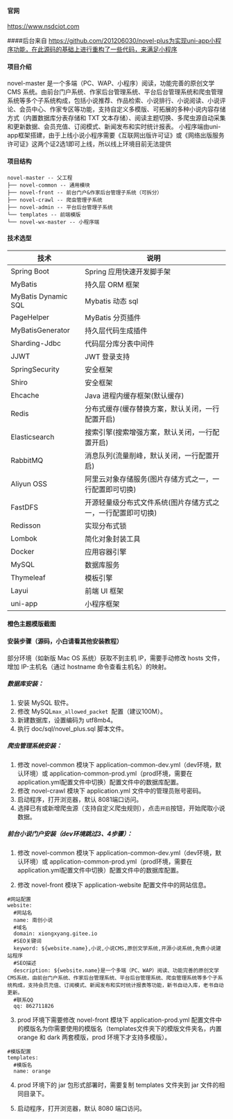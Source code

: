 
#### 官网

https://www.nsdciot.com

####后台来自
https://github.com/201206030/novel-plus为实现uni-app小程序功能，在此源码的基础上进行重构了一些代码，来满足小程序


#### 项目介绍 

novel-master 是一个多端（PC、WAP、小程序）阅读，功能完善的原创文学 CMS 系统。由前台门户系统、作家后台管理系统、平台后台管理系统和爬虫管理系统等多个子系统构成，包括小说推荐、作品检索、小说排行、小说阅读、小说评论、会员中心、作家专区等功能，支持自定义多模版、可拓展的多种小说内容存储方式（内置数据库分表存储和 TXT 文本存储）、阅读主题切换、多爬虫源自动采集和更新数据、会员充值、订阅模式、新闻发布和实时统计报表。
小程序端由uni-app框架搭建，由于上线小说小程序需要《互联网出版许可证》或《网络出版服务许可证》这两个证2选1即可上线，所以线上环境目前无法提供
#### 项目结构

```
novel-master -- 父工程
├── novel-common -- 通用模块
├── novel-front -- 前台门户&作家后台管理子系统（可拆分）
├── novel-crawl -- 爬虫管理子系统
├── novel-admin -- 平台后台管理子系统
└── templates -- 前端模版
└── novel-wx-master -- 小程序端
```

#### 技术选型

| 技术                  | 说明                                                         
|---------------------| ---------------------------
| Spring Boot         | Spring 应用快速开发脚手架     
| MyBatis             | 持久层 ORM 框架 
| MyBatis Dynamic SQL | Mybatis 动态 sql
| PageHelper          | MyBatis 分页插件
| MyBatisGenerator    | 持久层代码生成插件
| Sharding-Jdbc       | 代码层分库分表中间件
| JJWT                | JWT 登录支持  
| SpringSecurity      | 安全框架                           
| Shiro               | 安全框架  
| Ehcache             | Java 进程内缓存框架(默认缓存)  
| Redis               | 分布式缓存(缓存替换方案，默认关闭，一行配置开启)                               
| Elasticsearch       | 搜索引擎(搜索增强方案，默认关闭，一行配置开启)                      
| RabbitMQ            | 消息队列(流量削峰，默认关闭，一行配置开启)  
| Aliyun OSS          | 阿里云对象存储服务(图片存储方式之一，一行配置即可切换) 
| FastDFS             | 开源轻量级分布式文件系统(图片存储方式之一，一行配置即可切换)                      
| Redisson            | 实现分布式锁                                       
| Lombok              | 简化对象封装工具                                                                               
| Docker              | 应用容器引擎   
| MySQL               | 数据库服务   
| Thymeleaf           | 模板引擎     
| Layui               | 前端 UI 框架                   
| uni-app               | 小程序框架  
#### 橙色主题模版截图


#### 安装步骤（源码，小白请看其他安装教程）

部分环境（如新版 Mac OS 系统）获取不到主机 IP，需要手动修改 hosts 文件，增加 IP-主机名（通过 hostname 命令查看主机名）的映射。

##### 数据库安装：

1. 安装 MySQL 软件。
2. 修改 MySQL`max_allowed_packet `配置（建议100M）。
3. 新建数据库，设置编码为 utf8mb4。
4. 执行 doc/sql/novel_plus.sql 脚本文件。

##### 爬虫管理系统安装：

1. 修改 novel-common 模块下 application-common-dev.yml（dev环境，默认环境）或 application-common-prod.yml（prod环境，需要在application.yml配置文件中切换）配置文件中的数据库配置。
2. 修改 novel-crawl 模块下 application.yml 文件中的管理员账号密码。
3. 启动程序，打开浏览器，默认 8081端口访问。
4. 选择已有或新增爬虫源（支持自定义爬虫规则），点击`开启`按钮，开始爬取小说数据。

##### 前台小说门户安装（dev环境跳过3、4步骤）：

1. 修改 novel-common 模块下 application-common-dev.yml（dev环境，默认环境）或 application-common-prod.yml（prod环境，需要在application.yml配置文件中切换）配置文件中的数据库配置。

2. 修改 novel-front 模块下 application-website 配置文件中的网站信息。

  ```
  #网站配置
  website:
    #网站名
    name: 南创小说
    #域名
    domain: xiongxyang.gitee.io
    #SEO关键词
    keyword: ${website.name},小说,小说CMS,原创文学系统,开源小说系统,免费小说建站程序
    #SEO描述
    description: ${website.name}是一个多端（PC、WAP）阅读、功能完善的原创文学CMS系统，由前台门户系统、作家后台管理系统、平台后台管理系统、爬虫管理系统等多个子系统构成，支持会员充值、订阅模式、新闻发布和实时统计报表等功能，新书自动入库，老书自动更新。
    #联系QQ
    qq: 862711826
  ```

3. prod 环境下需要修改 novel-front 模块下 application-prod.yml 配置文件中的模版名为你需要使用的模版名（templates文件夹下的模版文件夹名，内置 orange 和 dark 两套模版，prod 环境下才支持多模版）。

  ```
  #模版配置
  templates:
    #模版名
    name: orange
  ```

4. prod 环境下的 jar 包形式部署时，需要复制 templates 文件夹到 jar 文件的相同目录下。   

5. 启动程序，打开浏览器，默认 8080 端口访问。

